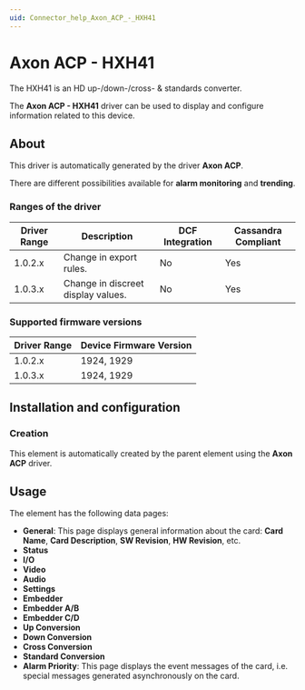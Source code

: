 ```yaml
---
uid: Connector_help_Axon_ACP_-_HXH41
---
```


# Axon ACP - HXH41

The HXH41 is an HD up-/down-/cross- & standards converter.

The **Axon ACP - HXH41** driver can be used to display and configure information related to this device.

## About

This driver is automatically generated by the driver **Axon ACP**.

There are different possibilities available for **alarm monitoring** and **trending**.

### Ranges of the driver

| **Driver Range** | **Description**                    | **DCF Integration** | **Cassandra Compliant** |
|------------------|------------------------------------|---------------------|-------------------------|
| 1.0.2.x          | Change in export rules.            | No                  | Yes                     |
| 1.0.3.x          | Change in discreet display values. | No                  | Yes                     |

### Supported firmware versions

| **Driver Range** | **Device Firmware Version** |
|------------------|-----------------------------|
| 1.0.2.x          | 1924, 1929                  |
| 1.0.3.x          | 1924, 1929                  |

## Installation and configuration

### Creation

This element is automatically created by the parent element using the **Axon ACP** driver.

## Usage

The element has the following data pages:

- **General**: This page displays general information about the card: **Card Name**, **Card Description**, **SW Revision**, **HW Revision**, etc.
- **Status**
- **I/O**
- **Video**
- **Audio**
- **Settings**
- **Embedder**
- **Embedder A/B**
- **Embedder C/D**
- **Up Conversion**
- **Down Conversion**
- **Cross Conversion**
- **Standard Conversion**
- **Alarm Priority**: This page displays the event messages of the card, i.e. special messages generated asynchronously on the card.
